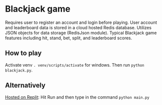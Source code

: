 # Blackjack game

Requires user to register an account and login before playing. User account and leaderboard data is stored in a cloud hosted Redis database.
Utilizes JSON objects for data storage (RedisJson module).
Typical Blackjack game features including hit, stand, bet, split, and leaderboard scores.

## How to play

Activate venv `. venv/scripts/activate` for windows. Then run `python blackjack.py`.

## Alternatively

[Hosted on Replit](https://replit.com/@zacharysgoldber/Blackjack?v=1):
Hit Run and then type in the command `python main.py`

